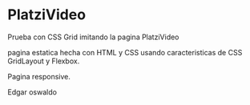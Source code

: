 # PlatziVideo
Prueba con CSS Grid imitando la pagina PlatziVideo

pagina estatica hecha con HTML y CSS usando caracteristicas de CSS GridLayout y Flexbox.

Pagina responsive. 

Edgar oswaldo
